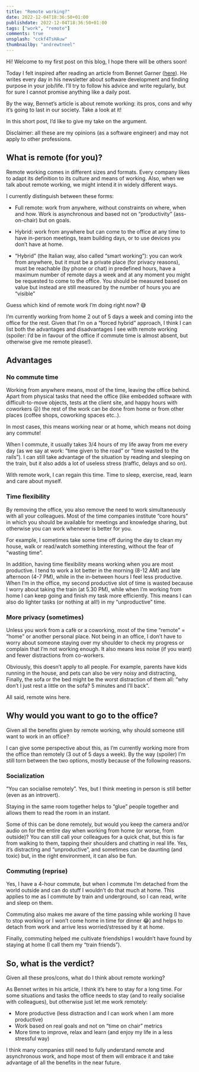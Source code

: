 ```yaml
---
title: "Remote working?"
date: 2022-12-04T18:36:50+01:00
publishdate: 2022-12-04T18:36:50+01:00
tags: ["work", "remote"]
comments: true
unsplash: "cckf4TsHAuw"
thumbnailby: "andrewtneel"
---
```


Hi! Welcome to my first post on this blog, I hope there will be others soon!

Today I felt inspired after reading an article from Bennet Garner ([here](https://medium.com/developer-purpose/remote-work-is-here-to-stay-youll-never-make-me-go-back-205c966408b5)). He writes every day in his newsletter about software development and finding purpose in your job/life. I’ll try to follow his advice and write regularly, but for sure I cannot promise anything like a daily post.

By the way, Bennet’s article is about remote working: its pros, cons and why it’s going to last in our society. Take a look at it!

In this short post, I’d like to give my take on the argument.

Disclaimer: all these are my opinions (as a software engineer) and may not apply to other professions.

## What is remote (for you)?

Remote working comes in different sizes and formats. Every company likes to adapt its definition to its culture and means of working. Also, when we talk about remote working, we might intend it in widely different ways.

I currently distinguish between these forms:

- Full remote: work from anywhere, without constraints on where, when and how. Work is asynchronous and based not on “productivity” (ass-on-chair) but on goals.

- Hybrid: work from anywhere but can come to the office at any time to have in-person meetings, team building days, or to use devices you don’t have at home.

- “Hybrid” (the Italian way, also called “smart working”): you can work from anywhere, but it must be a private place (for privacy reasons), must be reachable (by phone or chat) in predefined hours, have a maximum number of remote days a week and at any moment you might be requested to come to the office. You should be measured based on value but instead are still measured by the number of hours you are “visible”

Guess which kind of remote work I’m doing right now? 😅

I’m currently working from home 2 out of 5 days a week and coming into the office for the rest. Given that I’m on a “forced hybrid” approach, I think I can list both the advantages and disadvantages I see with remote working (spoiler: I’d be in favour of the office if commute time is almost absent, but otherwise give me remote please!).

## Advantages

### No commute time

Working from anywhere means, most of the time, leaving the office behind. Apart from physical tasks that need the office (like embedded software with difficult-to-move objects, tests at the client site, and happy hours with coworkers 😛) the rest of the work can be done from home or from other places (coffee shops, coworking spaces etc..).

In most cases, this means working near or at home, which means not doing any commute!

When I commute, it usually takes 3/4 hours of my life away from me every day (as we say at work: “time given to the road” or “time wasted to the rails”). I can still take advantage of the situation by reading and sleeping on the train, but it also adds a lot of useless stress (traffic, delays and so on).

With remote work, I can regain this time. Time to sleep, exercise, read, learn and care about myself.

### Time flexibility

By removing the office, you also remove the need to work simultaneously with all your colleagues. Most of the time companies institute “core hours” in which you should be available for meetings and knowledge sharing, but otherwise you can work whenever is better for you.

For example, I sometimes take some time off during the day to clean my house, walk or read/watch something interesting, without the fear of “wasting time”.

In addition, having time flexibility means working when you are most productive. I tend to work a lot better in the morning (8-12 AM) and late afternoon (4-7 PM), while in the in-between hours I feel less productive. When I’m in the office, my second productive slot of time is wasted because I worry about taking the train (at 5.30 PM), while when I’m working from home I can keep going and finish my task more efficiently. This means I can also do lighter tasks (or nothing at all!) in my “unproductive” time.

### More privacy (sometimes)

Unless you work from a cafè or a coworking, most of the time “remote” = “home” or another personal place. Not being in an office, I don’t have to worry about someone staying over my shoulder to check my progress or complain that I’m not working enough. It also means less noise (if you want) and fewer distractions from co-workers.

Obviously, this doesn’t apply to all people. For example, parents have kids running in the house, and pets can also be very noisy and distracting, Finally, the sofa or the bed might be the worst distraction of them all: “why don’t I just rest a little on the sofa? 5 minutes and I’ll back”.

All said, remote wins here.

## Why would you want to go to the office?

Given all the benefits given by remote working, why should someone still want to work in an office?

I can give some perspective about this, as I’m currently working more from the office than remotely (3 out of 5 days a week). By the way (spoiler) I’m still torn between the two options, mostly because of the following reasons.

### Socialization

“You can socialise remotely”. Yes, but I think meeting in person is still better (even as an introvert).

Staying in the same room together helps to “glue” people together and allows them to read the room in an instant.

Some of this can be done remotely, but would you keep the camera and/or audio on for the entire day when working from home (or worse, from outside)? You can still call your colleagues for a quick chat, but this is far from walking to them, tapping their shoulders and chatting in real life. Yes, it’s distracting and “unproductive”, and sometimes can be daunting (and toxic) but, in the right environment, it can also be fun.

### Commuting (reprise)

Yes, I have a 4-hour commute, but when I commute I’m detached from the world outside and can do stuff I wouldn’t do that much at home. This applies to me as I commute by train and underground, so I can read, write and sleep on them.

Commuting also makes me aware of the time passing while working (I have to stop working or I won’t come home in time for dinner 😂) and helps to detach from work and arrive less worried/stressed by it at home.

Finally, commuting helped me cultivate friendships I wouldn’t have found by staying at home (I call them my “train friends”).

## So, what is the verdict?

Given all these pros/cons, what do I think about remote working?

As Bennet writes in his article, I think it’s here to stay for a long time. For some situations and tasks the office needs to stay (and to really socialise with colleagues), but otherwise just let me work remotely:

- More productive (less distraction and I can work when I am more productive)
- Work based on real goals and not on “time on chair” metrics
- More time to improve, relax and learn (and enjoy my life in a less stressful way)

I think many companies still need to fully understand remote and asynchronous work, and hope most of them will embrace it and take advantage of all the benefits in the near future.
